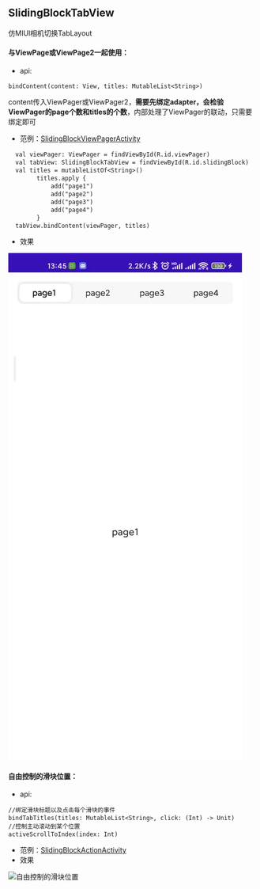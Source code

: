 ## SlidingBlockTabView

仿MIUI相机切换TabLayout

#### 与ViewPage或ViewPage2一起使用：

- api:
```
bindContent(content: View, titles: MutableList<String>)
```
content传入ViewPager或ViewPager2，**需要先绑定adapter，会检验ViewPager的page个数和titles的个数**，内部处理了ViewPager的联动，只需要绑定即可

- 范例：[SlidingBlockViewPagerActivity](/app/src/main/java/com/zhangjian/samp/slidingblock/SlidingBlockViewPagerActivity.kt)
```
  val viewPager: ViewPager = findViewById(R.id.viewPager)
  val tabView: SlidingBlockTabView = findViewById(R.id.slidingBlock)
  val titles = mutableListOf<String>()
        titles.apply {
            add("page1")
            add("page2")
            add("page3")
            add("page4")
        }
  tabView.bindContent(viewPager, titles)
```
- 效果

![与ViewPage或ViewPage2一起使用](/image/与ViewPage或ViewPage2一起使用.gif)

#### 自由控制的滑块位置：

- api:
```
//绑定滑块标题以及点击每个滑块的事件
bindTabTitles(titles: MutableList<String>, click: (Int) -> Unit)
//控制主动滚动到某个位置
activeScrollToIndex(index: Int)
```
- 范例：[SlidingBlockActionActivity](/app/src/main/java/com/zhangjian/samp/slidingblock/SlidingBlockActionActivity.kt)
- 效果

![自由控制的滑块位置](/image/自由控制的滑块位置.gif)